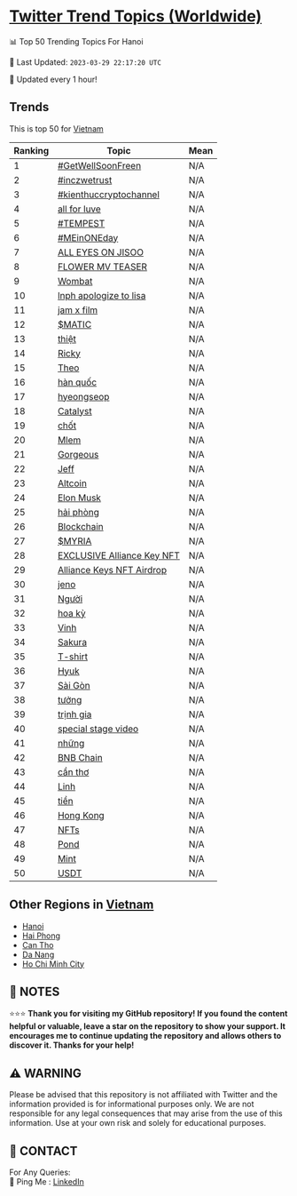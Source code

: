 [Twitter Trend Topics (Worldwide)](https://github.com/ErcinDedeoglu/Twitter-Trend-Topics)
==========


📊 Top 50 Trending Topics For Hanoi

📆 Last Updated: `2023-03-29 22:17:20 UTC`

🔧 Updated every 1 hour!


## Trends

This is top 50 for [Vietnam](</Vietnam>)

| Ranking | Topic | Mean |
| ------- | ------------ | ------------ |
| 1 | [#GetWellSoonFreen](http://twitter.com/search?q=%23GetWellSoonFreen) | N/A |
| 2 | [#inczwetrust](http://twitter.com/search?q=%23inczwetrust) | N/A |
| 3 | [#kienthuccryptochannel](http://twitter.com/search?q=%23kienthuccryptochannel) | N/A |
| 4 | [all for luve](http://twitter.com/search?q=all+for+luve) | N/A |
| 5 | [#TEMPEST](http://twitter.com/search?q=%23TEMPEST) | N/A |
| 6 | [#MEinONEday](http://twitter.com/search?q=%23MEinONEday) | N/A |
| 7 | [ALL EYES ON JISOO](http://twitter.com/search?q=ALL+EYES+ON+JISOO) | N/A |
| 8 | [FLOWER MV TEASER](http://twitter.com/search?q=FLOWER+MV+TEASER) | N/A |
| 9 | [Wombat](http://twitter.com/search?q=Wombat) | N/A |
| 10 | [lnph apologize to lisa](http://twitter.com/search?q=lnph+apologize+to+lisa) | N/A |
| 11 | [jam x film](http://twitter.com/search?q=jam+x+film) | N/A |
| 12 | [$MATIC](http://twitter.com/search?q=%24MATIC) | N/A |
| 13 | [thiệt](http://twitter.com/search?q=thi%e1%bb%87t) | N/A |
| 14 | [Ricky](http://twitter.com/search?q=Ricky) | N/A |
| 15 | [Theo](http://twitter.com/search?q=Theo) | N/A |
| 16 | [hàn quốc](http://twitter.com/search?q=h%c3%a0n+qu%e1%bb%91c) | N/A |
| 17 | [hyeongseop](http://twitter.com/search?q=hyeongseop) | N/A |
| 18 | [Catalyst](http://twitter.com/search?q=Catalyst) | N/A |
| 19 | [chốt](http://twitter.com/search?q=ch%e1%bb%91t) | N/A |
| 20 | [Mlem](http://twitter.com/search?q=Mlem) | N/A |
| 21 | [Gorgeous](http://twitter.com/search?q=Gorgeous) | N/A |
| 22 | [Jeff](http://twitter.com/search?q=Jeff) | N/A |
| 23 | [Altcoin](http://twitter.com/search?q=Altcoin) | N/A |
| 24 | [Elon Musk](http://twitter.com/search?q=Elon+Musk) | N/A |
| 25 | [hải phòng](http://twitter.com/search?q=h%e1%ba%a3i+ph%c3%b2ng) | N/A |
| 26 | [Blockchain](http://twitter.com/search?q=Blockchain) | N/A |
| 27 | [$MYRIA](http://twitter.com/search?q=%24MYRIA) | N/A |
| 28 | [EXCLUSIVE Alliance Key NFT](http://twitter.com/search?q=EXCLUSIVE+Alliance+Key+NFT) | N/A |
| 29 | [Alliance Keys NFT Airdrop](http://twitter.com/search?q=Alliance+Keys+NFT+Airdrop) | N/A |
| 30 | [jeno](http://twitter.com/search?q=jeno) | N/A |
| 31 | [Người](http://twitter.com/search?q=Ng%c6%b0%e1%bb%9di) | N/A |
| 32 | [hoa kỳ](http://twitter.com/search?q=hoa+k%e1%bb%b3) | N/A |
| 33 | [Vinh](http://twitter.com/search?q=Vinh) | N/A |
| 34 | [Sakura](http://twitter.com/search?q=Sakura) | N/A |
| 35 | [T-shirt](http://twitter.com/search?q=T-shirt) | N/A |
| 36 | [Hyuk](http://twitter.com/search?q=Hyuk) | N/A |
| 37 | [Sài Gòn](http://twitter.com/search?q=S%c3%a0i+G%c3%b2n) | N/A |
| 38 | [tưởng](http://twitter.com/search?q=t%c6%b0%e1%bb%9fng) | N/A |
| 39 | [trịnh gia](http://twitter.com/search?q=tr%e1%bb%8bnh+gia) | N/A |
| 40 | [special stage video](http://twitter.com/search?q=special+stage+video) | N/A |
| 41 | [những](http://twitter.com/search?q=nh%e1%bb%afng) | N/A |
| 42 | [BNB Chain](http://twitter.com/search?q=BNB+Chain) | N/A |
| 43 | [cần thơ](http://twitter.com/search?q=c%e1%ba%a7n+th%c6%a1) | N/A |
| 44 | [Linh](http://twitter.com/search?q=Linh) | N/A |
| 45 | [tiền](http://twitter.com/search?q=ti%e1%bb%81n) | N/A |
| 46 | [Hong Kong](http://twitter.com/search?q=Hong+Kong) | N/A |
| 47 | [NFTs](http://twitter.com/search?q=NFTs) | N/A |
| 48 | [Pond](http://twitter.com/search?q=Pond) | N/A |
| 49 | [Mint](http://twitter.com/search?q=Mint) | N/A |
| 50 | [USDT](http://twitter.com/search?q=USDT) | N/A |



## Other Regions in [Vietnam](</Vietnam>)

* [Hanoi](</Vietnam/Hanoi.md>)
* [Hai Phong](</Vietnam/Hai Phong.md>)
* [Can Tho](</Vietnam/Can Tho.md>)
* [Da Nang](</Vietnam/Da Nang.md>)
* [Ho Chi Minh City](</Vietnam/Ho Chi Minh City.md>)



## 📝 NOTES

⭐⭐⭐ **Thank you for visiting my GitHub repository! If you found the content helpful or valuable, leave a star on the repository to show your support. It encourages me to continue updating the repository and allows others to discover it. Thanks for your help!**


## ⚠️ WARNING

Please be advised that this repository is not affiliated with Twitter and the information provided is for informational purposes only. We are not responsible for any legal consequences that may arise from the use of this information. Use at your own risk and solely for educational purposes.


## 📨 CONTACT

 For Any Queries:  
            🏓 Ping Me : [LinkedIn](https://www.linkedin.com/in/ercindedeoglu/)
